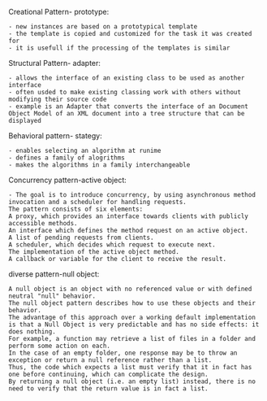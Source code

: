 Creational Pattern- prototype:

	- new instances are based on a prototypical template
	- the template is copied and customized for the task it was created for
	- it is usefull if the processing of the templates is similar

Structural Pattern- adapter:

	- allows the interface of an existing class to be used as another interface
	- often usded to make existing classing work with others without modifying their source code
	- example is an Adapter that converts the interface of an Document Object Model of an XML document into a tree structure that can be displayed

Behavioral pattern- stategy:

	- enables selecting an algorithm at runime
	- defines a family of alogrithms
	- makes the algorithms in a family interchangeable
	
Concurrency pattern-active object:

	- The goal is to introduce concurrency, by using asynchronous method invocation and a scheduler for handling requests.
	The pattern consists of six elements:
	A proxy, which provides an interface towards clients with publicly accessible methods.
	An interface which defines the method request on an active object.
	A list of pending requests from clients.
	A scheduler, which decides which request to execute next.
	The implementation of the active object method.
	A callback or variable for the client to receive the result.

diverse pattern-null object:

	A null object is an object with no referenced value or with defined neutral "null" behavior.
	The null object pattern describes how to use these objects and their behavior.
	The advantage of this approach over a working default implementation is that a Null Object is very predictable and has no side effects: it does nothing.
	For example, a function may retrieve a list of files in a folder and perform some action on each. 
	In the case of an empty folder, one response may be to throw an exception or return a null reference rather than a list.
	Thus, the code which expects a list must verify that it in fact has one before continuing, which can complicate the design.
	By returning a null object (i.e. an empty list) instead, there is no need to verify that the return value is in fact a list.